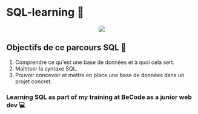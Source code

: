# SQL-learning 	:mag_right:

<p align="center"> 
  <img src=	"https://img.shields.io/badge/MySQL-00000F?style=for-the-badge&logo=mysql&logoColor=white/">
</p>

## Objectifs de ce parcours SQL :floppy_disk:

  1.  Comprendre ce qu'est une base de données et à quoi cela sert.
  2.  Maîtriser la syntaxe SQL.
  3.  Pouvoir concevoir et mettre en place une base de données dans un projet concret.
  
### Learning SQL as part of my training at BeCode as a junior web dev :computer:
